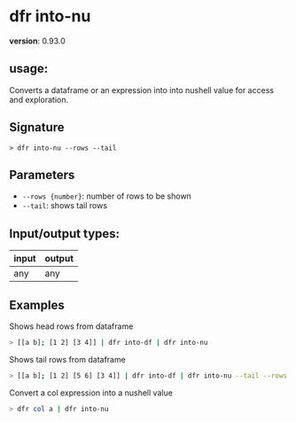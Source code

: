 # dfr into-nu

**version**: 0.93.0

## **usage**:

Converts a dataframe or an expression into into nushell value for access and exploration.

## Signature

`> dfr into-nu --rows --tail`

## Parameters

- `--rows {number}`: number of rows to be shown
- `--tail`: shows tail rows

## Input/output types:

| input | output |
| ----- | ------ |
| any   | any    |

## Examples

Shows head rows from dataframe

```bash
> [[a b]; [1 2] [3 4]] | dfr into-df | dfr into-nu
```

Shows tail rows from dataframe

```bash
> [[a b]; [1 2] [5 6] [3 4]] | dfr into-df | dfr into-nu --tail --rows 1
```

Convert a col expression into a nushell value

```bash
> dfr col a | dfr into-nu
```
